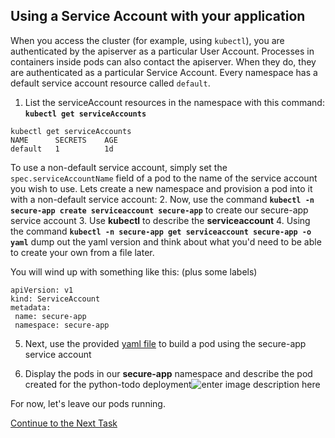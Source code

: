 ## Using a Service Account with your application

When you access the cluster (for example, using `kubectl`), you are authenticated by the apiserver as a particular User Account. Processes in containers inside pods can also contact the apiserver. When they do, they are authenticated as a particular Service Account. Every namespace has a default service account resource called  `default`. 

1. List the serviceAccount resources in the namespace with this command: **`kubectl get serviceAccounts`**
```shell
kubectl get serviceAccounts
NAME      SECRETS    AGE
default   1          1d
```
To use a non-default service account, simply set the `spec.serviceAccountName` field of a pod to the name of the service account you wish to use.  Lets create a new namespace and provision a pod into it with a non-default service account:
2. Now, use the command **`kubectl -n secure-app create serviceaccount secure-app`** to create our secure-app service account
3. Use **kubectl** to describe the **serviceaccount**
4. Using the command **`kubectl -n secure-app get serviceaccount secure-app -o yaml`** dump out the yaml version and think about what you'd need to be able to create your own from a file later.

You will wind up with something like this: (plus some labels)
 ```
apiVersion: v1
kind: ServiceAccount
metadata:
  name: secure-app
  namespace: secure-app
 ```

5. Next, use the provided [yaml file](https://github.com/Burwood/python-mongo_todo/raw/master/python-todo-deployment.yaml) to build a pod using the secure-app service account

6. Display the pods in our **secure-app** namespace and describe the pod created for the python-todo deployment![enter image description here](https://github.com/Burwood/containers101/raw/master/kubernetes_lab/images/kubectl_use_serviceaccount.png)

For now, let's leave our pods running.

[Continue to the Next Task](https://github.com/Burwood/containers101/blob/master/kubernetes_lab/task_13.md)
